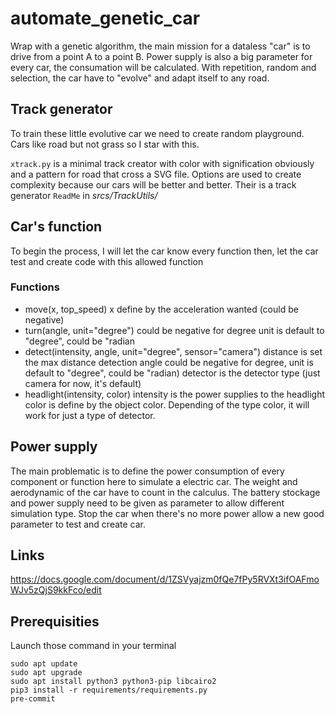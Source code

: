 # automate_genetic_car

Wrap with a genetic algorithm, the main mission for a dataless "car" is to drive from a point A to a point B.
Power supply is also a big parameter for every car, the consumation will be calculated.
With repetition, random and selection, the car have to "evolve" and adapt itself to any road.

## Track generator

To train these little evolutive car we need to create random playground. Cars like road but not grass so I star with this.

`xtrack.py` is a minimal track creator with color with signification obviously and a pattern for road that cross a SVG file.
Options are used to create complexity because our cars will be better and better.
Their is a track generator `ReadMe` in *srcs/TrackUtils/*

## Car's function

To begin the process, I will let the car know every function then, let the car test and create code with this allowed function

### Functions

- move(x, top_speed)
    x define by the acceleration wanted (could be negative)
- turn(angle, unit="degree")
    could be negative for degree
    unit is default to "degree", could be "radian
- detect(intensity, angle, unit="degree", sensor="camera")
    distance is set the max distance detection
    angle could be negative for degree,
    unit is default to "degree", could be "radian)
    detector is the detector type (just camera for now, it's default)
- headlight(intensity, color)
    intensity is the power supplies to the headlight
    color is define by the object color. Depending of the type color, it will work for just a type of detector.

## Power supply

The main problematic is to define the power consumption of every component or function here to simulate a electric car.
The weight and aerodynamic of the car have to count in the calculus.
The battery stockage and power supply need to be given as parameter to allow different simulation type.
Stop the car when there's no more power allow a new good parameter to test and create car.

## Links

https://docs.google.com/document/d/1ZSVyajzm0fQe7fPy5RVXt3ifOAFmoWJv5zQjS9kkFco/edit

## Prerequisities

Launch those command in your terminal

    sudo apt update
    sudo apt upgrade
    sudo apt install python3 python3-pip libcairo2 
    pip3 install -r requirements/requirements.py
    pre-commit
